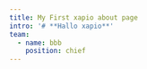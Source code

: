 ```yaml
---
title: My First xapio about page
intro: '# **Hallo xapio**'
team:
  - name: bbb
    position: chief
---
```


